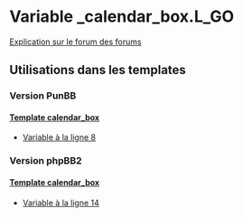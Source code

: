 # Variable _calendar_box.L_GO
[Explication sur le forum des forums](http://forum.forumactif.com/t294113-listing-des-variables#_calendar_box.L_GO)

## Utilisations dans les templates

### Version PunBB

#### [Template calendar_box](punbb/calendar_box.md)
* [Variable à la ligne 8](../punbb/calendar_box.tpl#L8)

### Version phpBB2

#### [Template calendar_box](subsilver/calendar_box.md)
* [Variable à la ligne 14](../subsilver/calendar_box.tpl#L14)